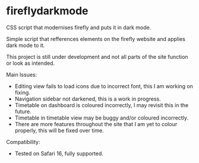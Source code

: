 # fireflydarkmode
CSS script that modernises firefly and puts it in dark mode.

Simple script that refferences elements on the firefly website and applies dark mode to it.

This project is still under development and not all parts of the site function or look as intended.

Main Issues:
- Editing view fails to load icons due to incorrect font, this I am working on fixing.
- Navigation sidebar not darkened, this is a work in progress.
- Timetable on dashboard is coloured incorrectly, I may revisit this in the future.
- Timetable in timetable view may be buggy and/or coloured incorrectly.
- There are more features throughout the site that I am yet to colour properly, this will be fixed over time.

Compatibility:
- Tested on Safari 16, fully supported.
